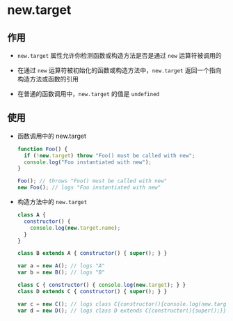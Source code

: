 # new​.target

## 作用

  - `new.target` 属性允许你检测函数或构造方法是否是通过 `new` 运算符被调用的

  - 在通过 `new` 运算符被初始化的函数或构造方法中，`new.target` 返回一个指向构造方法或函数的引用

  - 在普通的函数调用中，`new.target` 的值是 `undefined`

## 使用

  - 函数调用中的 new\.target

    ```javascript
    function Foo() {
      if (!new.target) throw "Foo() must be called with new";
      console.log("Foo instantiated with new");
    }

    Foo(); // throws "Foo() must be called with new"
    new Foo(); // logs "Foo instantiated with new"
    ```

  - 构造方法中的 `new.target`

    ```javascript
    class A {
      constructor() {
        console.log(new.target.name);
      }
    }

    class B extends A { constructor() { super(); } }

    var a = new A(); // logs "A"
    var b = new B(); // logs "B"

    class C { constructor() { console.log(new.target); } }
    class D extends C { constructor() { super(); } }

    var c = new C(); // logs class C{constructor(){console.log(new.target);}}
    var d = new D(); // logs class D extends C{constructor(){super();}}
    ```
